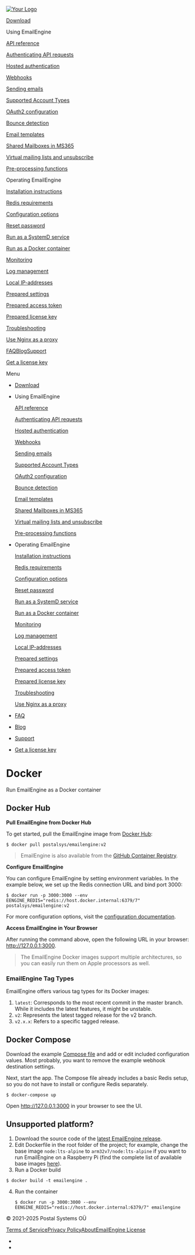 [![Your Logo](lib_pTNsKLAHHUZrxQKE/xwb20trbbhmhskes.png?w=160)](/)

[Download](/#downloads)

Using EmailEngine

[API reference](https://api.emailengine.app/)

[Authenticating API requests](/authenticating-api-requests)

[Hosted authentication](/hosted-authentication)

[Webhooks](/webhooks)

[Sending emails](/sending-emails)

[Supported Account Types](/supported-account-types)

[OAuth2 configuration](/oauth2-configuration)

[Bounce detection](/bounces)

[Email templates](/email-templates)

[Shared Mailboxes in MS365](/shared-mailboxes-in-ms-365)

[Virtual mailing lists and unsubscribe](/virtual-mailing-lists)

[Pre-processing functions](/pre-processing-functions)

Operating EmailEngine

[Installation instructions](/set-up)

[Redis requirements](/redis)

[Configuration options](/configuration)

[Reset password](/reset-password)

[Run as a SystemD service](/system-d-service)

[Run as a Docker container](/docker)

[Monitoring](/monitoring)

[Log management](/logging)

[Local IP-addresses](/local-addresses)

[Prepared settings](/prepared-settings)

[Prepared access token](/prepared-access-token)

[Prepared license key](/prepared-license)

[Troubleshooting](/troubleshooting)

[Use Nginx as a proxy](/expose-public-https)

[FAQ](/#faq)[Blog](https://docs.emailengine.app/)[Support](/support)

[Get a license key](https://postalsys.com/plans)

Menu

* [Download](/#downloads)
* Using EmailEngine

  [API reference](https://api.emailengine.app/)

  [Authenticating API requests](/authenticating-api-requests)

  [Hosted authentication](/hosted-authentication)

  [Webhooks](/webhooks)

  [Sending emails](/sending-emails)

  [Supported Account Types](/supported-account-types)

  [OAuth2 configuration](/oauth2-configuration)

  [Bounce detection](/bounces)

  [Email templates](/email-templates)

  [Shared Mailboxes in MS365](/shared-mailboxes-in-ms-365)

  [Virtual mailing lists and unsubscribe](/virtual-mailing-lists)

  [Pre-processing functions](/pre-processing-functions)
* Operating EmailEngine

  [Installation instructions](/set-up)

  [Redis requirements](/redis)

  [Configuration options](/configuration)

  [Reset password](/reset-password)

  [Run as a SystemD service](/system-d-service)

  [Run as a Docker container](/docker)

  [Monitoring](/monitoring)

  [Log management](/logging)

  [Local IP-addresses](/local-addresses)

  [Prepared settings](/prepared-settings)

  [Prepared access token](/prepared-access-token)

  [Prepared license key](/prepared-license)

  [Troubleshooting](/troubleshooting)

  [Use Nginx as a proxy](/expose-public-https)
* [FAQ](/#faq)
* [Blog](https://docs.emailengine.app/)
* [Support](/support)
* [Get a license key](https://postalsys.com/plans)

# Docker

Run EmailEngine as a Docker container

## Docker Hub

**Pull EmailEngine from Docker Hub**

To get started, pull the EmailEngine image from [Docker Hub](https://hub.docker.com/r/postalsys/emailengine):

```
$ docker pull postalsys/emailengine:v2
```

> EmailEngine is also available from the [GitHub Container Registry](https://github.com/postalsys/emailengine/pkgs/container/emailengine).

**Configure EmailEngine**

You can configure EmailEngine by setting environment variables. In the example below, we set up the Redis connection URL and bind port 3000:

```
$ docker run -p 3000:3000 --env EENGINE_REDIS="redis://host.docker.internal:6379/7" postalsys/emailengine:v2
```

For more configuration options, visit the [configuration documentation](/configuration).

**Access EmailEngine in Your Browser**

After running the command above, open the following URL in your browser: <http://127.0.0.1:3000>.

> The EmailEngine Docker images support multiple architectures, so you can easily run them on Apple processors as well.

### EmailEngine Tag Types

EmailEngine offers various tag types for its Docker images:

1. `latest`: Corresponds to the most recent commit in the master branch. While it includes the latest features, it might be unstable.
2. `v2`: Represents the latest tagged release for the v2 branch.
3. `v2.x.x`: Refers to a specific tagged release.

## Docker Compose

Download the example [Compose file](https://raw.githubusercontent.com/postalsys/emailengine/master/docker-compose.yml) and add or edit included configuration values. Most probably, you want to remove the example webhook destination settings.

Next, start the app. The Compose file already includes a basic Redis setup, so you do not have to install or configure Redis separately.

```
$ docker-compose up
```

Open <http://127.0.0.1:3000> in your browser to see the UI.

## Unsupported platform?

1. Download the source code of the [latest EmailEngine release](https://github.com/postalsys/emailengine/releases/latest).
2. Edit Dockerfile in the root folder of the project; for example, change the base image `node:lts-alpine` to `arm32v7/node:lts-alpine` if you want to run EmailEngine on a Raspberry Pi (find the complete list of available base images [here](https://hub.docker.com/_/node)).
3. Run a Docker build

```
$ docker build -t emailengine .
```

4. Run the container
   ```
   $ docker run -p 3000:3000 --env EENGINE_REDIS="redis://host.docker.internal:6379/7" emailengine
   ```

© 2021-2025 Postal Systems OÜ

[Terms of Service](https://postalsys.com/tos)[Privacy Policy](/privacy-policy)[About](/about)[EmailEngine License](https://emailengine.srv.dev/license.html)

* [](https://twitter.com/emailengine)
* [](https://github.com/postalsys/emailengine)
